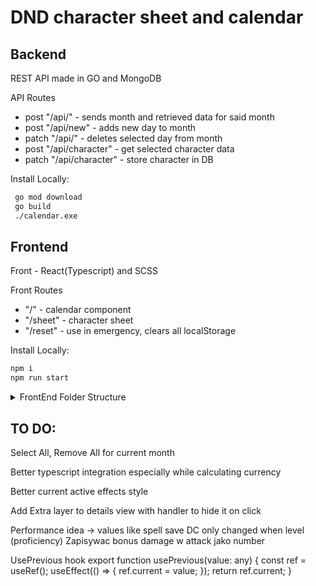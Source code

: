 # DND character sheet and calendar

## Backend

REST API made in GO and MongoDB

API Routes

- post "/api/" - sends month and retrieved data for said month
- post "/api/new" - adds new day to month
- patch "/api/" - deletes selected day from month
- post "/api/character" - get selected character data
- patch "/api/character" - store character in DB

Install Locally:

```sh
 go mod download
 go build
 ./calendar.exe
```

## Frontend

Front - React(Typescript) and SCSS

Front Routes

- "/" - calendar component
- "/sheet" - character sheet
- "/reset" - use in emergency, clears all localStorage

Install Locally:

```sh
npm i
npm run start
```

<details><summary>FrontEnd Folder Structure</summary>
<p>CLI command: tree /F >tree.txt</p>

```
.
│   App.tsx
│   index.tsx
│   react-app-env.d.ts
│   serviceWorker.ts
├───assets
│       GitHub-Mark-64px.png
│       icons8-trash.svg
│       index.css
│       Roboto-Light.ttf
│       UI_icon_expand.svg
├───Calendar
│   │   Calendar.scss
│   │   Calendar.tsx
│   │   index.ts
│   ├───Footer
│   │       index.tsx
│   ├───Month
│   │       Days.tsx
│   │       index.tsx
│   └───Players
│           index.tsx
├───CharacterSheet
│   │   CharacterSheet.scss
│   │   CharacterSheet.tsx
│   │   CurrentComponent.tsx
│   │   index.ts
│   ├───Attacks
│   │       AddAttack.tsx
│   │       index.tsx
│   │       styles.scss
│   ├───Equipment
│   │       AddEquipment.tsx
│   │       index.tsx
│   │       styles.scss
│   ├───QuickAccess
│   │       ChangeUserAndData.tsx
│   │       index.tsx
│   │       styles.scss
│   ├───SavingThrows
│   │       index.tsx
│   │       styles.scss
│   │       ThrowsValues.tsx
│   ├───Skills
│   │       index.tsx
│   │       styles.scss
│   ├───Stats
│   │       index.tsx
│   │       styles.scss
│   ├───Story
│   │       index.tsx
│   │       styles.scss
│   └───TopDisplay
│           index.tsx
│           styles.scss
├───components
│       InputField.tsx
│       InputNumber.tsx
│       NumberSelect.tsx
│       StatButtons.tsx
│       TextAreaField.tsx
├───context
│   └───Character
│           index.tsx
│           reducer.ts
├───hooks
│   └───useCalendar
│           index.ts
├───Services
│   ├───CharacterMethods
│   │       index.ts
│   ├───FetchAPI
│   │       index.ts
│   └───History
│           index.ts
├───tests
│       App.test.tsx
│       setupTests.ts
└───ts
        interfaces.ts
```

</P>
</details>

## TO DO:

Select All, Remove All for current month

Better typescript integration especially while calculating currency

Better current active effects style

Add Extra layer to details view with handler to hide it on click

Performance idea -> values like spell save DC only changed when level (proficiency)
Zapisywac bonus damage w attack jako number

UsePrevious hook 
export function usePrevious(value: any) {
  const ref = useRef();
  useEffect(() => {
    ref.current = value;
  });
  return ref.current;
}
